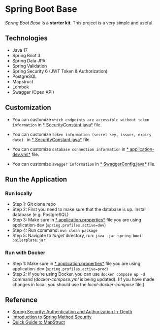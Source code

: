 # Spring Boot Base

*Spring Boot Base* is a **starter kit**. This project is a very simple and useful.

## Technologies

- Java 17
- Spring Boot 3
- Spring Data JPA
- Spring Validation
- Spring Security 6 (JWT Token & Authorization)
- PostgreSQL
- Mapstruct
- Lombok
- Swagger (Open API)

## Customization

- You can customize ```which endpoints are accessible without token information``` in [*
  SecurityConstant.java*](https://github.com/lammn224/Spring-Boot-Base/blob/master/src/main/java/com/lammai/SpringBootBase/constant/SecurityConstant.java)
  file.

- You can customize ```token information (secret key, issuer, expiry date) ``` in [*
  SecurityConstant.java*](https://github.com/lammn224/Spring-Boot-Base/blob/master/src/main/java/com/lammai/SpringBootBase/constant/SecurityConstant.java)
  file.
- You can customize ```database connection information``` in [*
  application-dev.yml*](https://github.com/lammn224/Spring-Boot-Base/blob/master/src/main/resources/application-dev.yml)
  file.
- You can customize ```swagger information``` in [*
  SwaggerConfig.java*](https://github.com/lammn224/Spring-Boot-Base/blob/master/src/main/java/com/lammai/SpringBootBase/config/SwaggerConfig.java)
  file.

## Run the Application

### Run locally

- Step 1: Git clone repo
- Step 2: First you need to make sure that the database is up. Install database (e.g. PostgreSQL)
- Step 3: Make sure in [*
  application.properties*](https://github.com/lammn224/Spring-Boot-Base/blob/master/src/main/resources/application.properties)
  file you are using application-dev (```spring.profiles.active=dev```)
- Step 4: Run command: ```mvn clean package```
- Step 5: Navigate to *target* directory, run: ``` java -jar spring-boot-boilerplate.jar ```

### Run with Docker

- Step 1: Make sure in [*
  application.properties*](https://github.com/lammn224/Spring-Boot-Base/blob/master/src/main/resources/application.properties)
  file you are using application-dev (```spring.profiles.active=prod```)
- Step 2: If you're using Docker, you can use ```docker compose up -d``` command (*docker-compose.yml* is being
  updated). (If you have made changes in local,
  you should use the *local-docker-compose* file.)

## Reference

- [Spring Security: Authentication and Authorization In-Depth]
- [Introduction to Spring Method Security]
- [Quick Guide to MapStruct]

[Spring Security: Authentication and Authorization In-Depth]: <https://www.marcobehler.com/guides/spring-security#_authentication_with_spring_security>

[Introduction to Spring Method Security]: <https://www.baeldung.com/spring-security-method-security>

[Quick Guide to MapStruct]: <https://www.baeldung.com/mapstruct>
